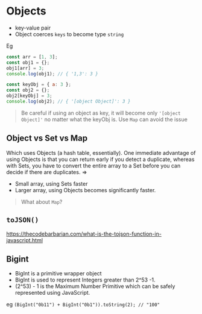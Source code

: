 # Objects

- key-value pair
- Object coerces `keys` to become type `string`

Eg

```javascript
const arr = [1, 3];
const obj1 = {};
obj1[arr] = 3;
console.log(obj1); // { '1,3': 3 }

const keyObj = { a: 3 };
const obj2 = {};
obj2[keyObj] = 3;
console.log(obj2); // { '[object Object]': 3 }
```

> Be careful if using an object as key, it will become only `'[object Object]'` no matter what the keyObj is. Use `Map` can avoid the issue

## Object vs Set vs Map

Which uses Objects (a hash table, essentially). One immediate advantage of using Objects is that you can return early if you detect a duplicate, whereas with Sets, you have to convert the entire array to a Set before you can decide if there are duplicates. => 

- Small array, using Sets faster
- Larger array, using Objects becomes significantly faster.

> What about `Map`?

## `toJSON()`

https://thecodebarbarian.com/what-is-the-tojson-function-in-javascript.html

## Bigint

- BigInt is a primitive wrapper object
- BigInt is used to represent Integers greater than 2^53 -1.
- (2^53) - 1 is the Maximum Number Primitive which can be safely represented using JavaScript.

eg `(BigInt("0b11") + BigInt("0b1")).toString(2); // "100"`
